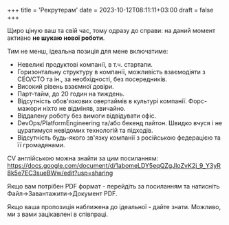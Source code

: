 +++
title = 'Рекрутерам'
date = 2023-10-12T08:11:11+03:00
draft = false
+++

Щиро ціную ваш та свій час, тому одразу до справи: на даний момент активно **не шукаю нової роботи**.

Тим не менш, ідеальна позиція для мене включатиме:

- Невеликі продуктові компанії, в т.ч. стартапи.
- Горизонтальну структуру в компанії, можливість взаємодіяти з CEO/CTO та ін., за необхідності, без посередників.
- Високий рівень взаємної довіри.
- Парт-тайм, до 20 годин на тиждень.
- Відсутність обов'язкових овертаймів в культурі компанії. Форс-мажори ніхто не відміняв, звичайно.
- Віддалену роботу без вимоги відвідувати офіс.
- DevOps/PlatformEngineering та/або бекенд пайтон. Швидко вчуся і не цуратимуся невідомих технологій та підходів.
- Відсутність будь-якого зв'язку компанії з російською федерацією та її громадянами.

CV англійською можна знайти за цим посиланням: https://docs.google.com/document/d/1abomeLDY5eqQZgJloZvK2j_9_Y3yR8k5e7EC3sueBWw/edit?usp=sharing

Якщо вам потрібен PDF формат - перейдіть за посиланням та натисніть Файл->Завантажити->Документ PDF.

Якщо ваша пропозиція наближена до ідеальної - дайте знати. Можливо, ми з вами зацікавлені в співпраці.
